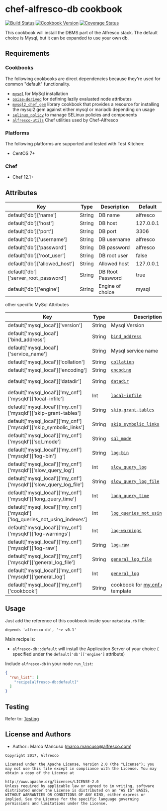 # chef-alfresco-db cookbook
[![Build Status](https://travis-ci.org/Alfresco/chef-alfresco-db.svg)](https://travis-ci.org/Alfresco/chef-alfresco-db?branch=master)
[![Cookbook Version](http://img.shields.io/cookbook/v/alfresco-db.svg)](https://github.com/Alfresco/chef-alfresco-db)
[![Coverage Status](https://coveralls.io/repos/github/Alfresco/chef-alfresco-db/badge.svg?branch=master)](https://coveralls.io/github/Alfresco/chef-alfresco-db?branch=master)

This cookbook will install the DBMS part of the Alfresco stack.
The default choice is Mysql, but it can be expanded to use your own db.

## Requirements

### Cookbooks

The following cookbooks are direct dependencies because they're used for common "default" functionality.

- [`mysql`](https://github.com/chef-cookbooks/mysql) for MySql installation
- [`poise-derived`](https://github.com/poise/poise-derived) for defining lazily evaluated node attributes
- [`mysql2_chef_gem`](https://github.com/sinfomicien/mysql2_chef_gem) library cookbook that provides a resource for installing the mysql2 gem against either mysql or mariadb depending on usage
- [`selinux_policy`](https://github.com/sous-chefs/selinux_policy) to manage SELinux policies and components
- [`alfresco-utils`](https://github.com/Alfresco/chef-alfresco-utils) Chef utilities used by Chef-Alfresco

### Platforms

The following platforms are supported and tested with Test Kitchen:

- CentOS 7+

### Chef

- Chef 12.1+

## Attributes

| Key | Type | Description | Default |
|-----|------|-------------|---------|
| default['db']['name'] | String | DB name  | alfresco  |
| default['db']['host'] | String  |  DB host |  127.0.0.1 |
| default['db']['port'] | String   | DB port |  3306 |
| default['db']['username']  | String   | DB username |  alfresco |
| default['db']['password'] | String | DB password |  alfresco |
| default['db']['root_user'] | String  |  DB root user |  false |
| default['db']['allowed_host'] | String  | Allowed host | 127.0.0.1 |
| default['db']['server_root_password']  | String  | DB Root Password |  true |
| default['db']['engine']  | String  | Engine of choice |  mysql |

other specific MySql Attributes

| Key | Type | Description | Default |
|-----|------|-------------|---------|
| default['mysql_local']['version'] | String | Mysql Version | '5.6'
| default['mysql_local']['bind_address'] | String | [`bind_address`](https://dev.mysql.com/doc/refman/5.6/en/server-options.html#option_mysqld_bind-address) | nil
| default['mysql_local']['service_name'] | String | Mysql service name | default'
| default['mysql_local']['collation'] | String | [`collation`](https://dev.mysql.com/doc/refman/5.6/en/charset-applications.html) | utf8_general_ci
| default['mysql_local']['encoding'] | String | [`encoding`](https://dev.mysql.com/doc/refman/5.6/en/charset-applications.html) | utf8
| default['mysql_local']['datadir'] | String | [`datadir`](https://dev.mysql.com/doc/refman/5.6/en/server-options.html#option_mysqld_datadir) | /media/mysql-default/
| default['mysql_local']['my_cnf']['mysqld']['local-infile'] | Int | [`local-infile`](https://dev.mysql.com/doc/refman/5.6/en/mysql-command-options.html#option_mysql_local-infile) | 0
| default['mysql_local']['my_cnf']['mysqld']['skip-grant-tables'] | String | [`skip-grant-tables`](https://dev.mysql.com/doc/refman/5.6/en/server-options.html#option_mysqld_skip-grant-tables) |  FALSE
| default['mysql_local']['my_cnf']['mysqld']['skip_symbolic_links'] | String | [`skip_symbolic_links`](https://dev.mysql.com/doc/refman/5.6/en/server-options.html#option_mysqld_symbolic-links) | 'YES'
| default['mysql_local']['my_cnf']['mysqld']['sql_mode'] | String | [`sql_mode`](https://dev.mysql.com/doc/refman/5.6/en/server-system-variables.html#sysvar_sql_mode) | 'STRICT_ALL_TABLES'
| default['mysql_local']['my_cnf']['mysqld']['log-bin'] | String | [`log-bin`](https://dev.mysql.com/doc/refman/5.6/en/replication-options-binary-log.html#option_mysqld_log-bin) | 'log-bin/mysql-bin'
| default['mysql_local']['my_cnf']['mysqld']['slow_query_log'] | Int | [`slow_query_log`](https://dev.mysql.com/doc/refman/5.6/en/slow-query-log.html)| 1
| default['mysql_local']['my_cnf']['mysqld']['slow_query_log_file'] | String |  [`slow_query_log_file`](https://dev.mysql.com/doc/refman/5.6/en/server-system-variables.html#sysvar_slow_query_log_file) | /var/log/mysql-default/slow.log
| default['mysql_local']['my_cnf']['mysqld']['long_query_time'] | Int | [`long_query_time`](https://dev.mysql.com/doc/refman/5.6/en/server-system-variables.html#sysvar_long_query_time) | 30
| default['mysql_local']['my_cnf']['mysqld']['log_queries_not_using_indexes'] | Int | [`log_queries_not_using_indexes`](https://dev.mysql.com/doc/refman/5.6/en/server-system-variables.html#sysvar_log_queries_not_using_indexes) | 1
| default['mysql_local']['my_cnf']['mysqld']['log-warnings'] | Int | [`log-warnings`](https://dev.mysql.com/doc/refman/5.6/en/server-options.html#option_mysqld_log-warnings) | 2
| default['mysql_local']['my_cnf']['mysqld']['log-raw'] | String | [`log-raw`](https://dev.mysql.com/doc/refman/5.6/en/server-options.html#option_mysqld_log-raw) | 'OFF'
| default['mysql_local']['my_cnf']['mysqld']['general_log_file'] | String | [`general_log_file`](https://dev.mysql.com/doc/refman/5.6/en/server-system-variables.html#sysvar_general_log_file) | /var/log/mysql-default/query.log
| default['mysql_local']['my_cnf']['mysqld']['general_log'] | Int | [`general_log`](https://dev.mysql.com/doc/refman/5.6/en/server-system-variables.html#sysvar_general_log) | 1
| default['mysql_local']['my_cnf']['cookbook'] | String | cookbook for [my.cnf.erb](./templates/default/my.cnf.erb) template | 'alfresco-db'


## Usage

Just add the reference of this cookbook inside your `metadata.rb` file:

```
depends 'alfresco-db', '~> v0.1'
```

Main recipe is:

- `alfresco-db::default` will install the Application Server of your choice ( specified under the `default['db']['engine']` attribute)

Include `alfresco-db` in your node `run_list`:

```json
{
  "run_list": [
    "recipe[alfresco-db:default]"
  ]
}
```
## Testing
Refer to: [Testing](./TESTING.md)
## License and Authors

- Author:: Marco Mancuso (<marco.mancuso@alfresco.com>)

```text
Copyright 2017, Alfresco

Licensed under the Apache License, Version 2.0 (the "License"); you may not use this file except in compliance with the License. You may obtain a copy of the License at

http://www.apache.org/licenses/LICENSE-2.0
Unless required by applicable law or agreed to in writing, software distributed under the License is distributed on an "AS IS" BASIS, WITHOUT WARRANTIES OR CONDITIONS OF ANY KIND, either express or implied. See the License for the specific language governing permissions and limitations under the License.
```
